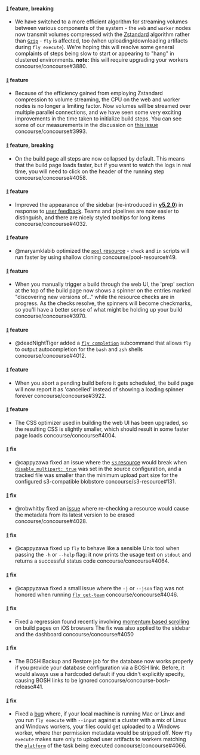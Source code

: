 #### <sub><sup><a name="v540-note-1" href="#v540-note-1">:link:</a></sup></sub> feature, breaking

* We have switched to a more efficient algorithm for streaming volumes between various components of the system - the `web` and `worker` nodes now transmit volumes compressed with the [Zstandard](https://facebook.github.io/zstd/) algorithm rather than [`Gzip`](https://en.wikipedia.org/wiki/Gzip) - `fly` is affected, too (when uploading/downloading artifacts during `fly execute`). We're hoping this will resolve some general complaints of steps being slow to start or appearing to "hang" in clustered environments. **note:** this will require upgrading your workers concourse/concourse#3880.
  
  
#### <sub><sup><a name="v540-note-2" href="#v540-note-2">:link:</a></sup></sub> feature

* Because of the efficiency gained from employing Zstandard compression to volume streaming, the CPU on the web and worker nodes is no longer a limiting factor. Now volumes will be streamed over multiple parallel connections, and we have seen some very exciting improvements in the time taken to initialize build steps. You can see some of our measurements in the discussion on [this issue](https://github.com/concourse/concourse/issues/3992) concourse/concourse#3993.
  
  
#### <sub><sup><a name="v540-note-3" href="#v540-note-3">:link:</a></sup></sub> feature, breaking

* On the build page all steps are now collapsed by default. This means that the build page loads faster, but if you want to watch the logs in real time, you will need to click on the header of the running step concourse/concourse#4058.
  
  
#### <sub><sup><a name="v540-note-4" href="#v540-note-4">:link:</a></sup></sub> feature

* Improved the appearance of the sidebar (re-introduced in [**v5.2.0**](https://github.com/concourse/concourse/releases/tag/v5.2.0)) in response to [user feedback](https://github.com/concourse/concourse/issues/3872). Teams and pipelines are now easier to distinguish, and there are nicely styled tooltips for long items concourse/concourse#4032.
  
  
#### <sub><sup><a name="v540-note-5" href="#v540-note-5">:link:</a></sup></sub> feature

* @maryamklabib optimized the [`pool` resource](https://github.com/concourse/pool-resource) - `check` and `in` scripts will run faster by using shallow cloning concourse/pool-resource#49.
  
  
#### <sub><sup><a name="v540-note-6" href="#v540-note-6">:link:</a></sup></sub> feature

* When you manually trigger a build through the web UI, the 'prep' section at the top of the build page now shows a spinner on the entries marked "discovering new versions of..." while the resource checks are in progress. As the checks resolve, the spinners will become checkmarks, so you'll have a better sense of what might be holding up your build concourse/concourse#3970.
  
  
#### <sub><sup><a name="v540-note-7" href="#v540-note-7">:link:</a></sup></sub> feature

* @deadNightTiger added a [`fly completion`](https://concourse-ci.org/fly.html#fly-completion) subcommand that allows `fly` to output autocompletion for the `bash` and `zsh` shells concourse/concourse#4012.
  
  
#### <sub><sup><a name="v540-note-8" href="#v540-note-8">:link:</a></sup></sub> feature

* When you abort a pending build before it gets scheduled, the build page will now report it as 'cancelled' instead of showing a loading spinner forever concourse/concourse#3922.
  
  
#### <sub><sup><a name="v540-note-9" href="#v540-note-9">:link:</a></sup></sub> feature

* The CSS optimizer used in building the web UI has been upgraded, so the resulting CSS is slightly smaller, which should result in some faster page loads concourse/concourse#4004.
  
  
#### <sub><sup><a name="v540-note-10" href="#v540-note-10">:link:</a></sup></sub> fix

* @cappyzawa fixed an issue where the [`s3` resource](https://github.com/concourse/s3-resource) would break when [`disable_multipart: true`](https://github.com/concourse/s3-resource#source-configuration) was set in the source configuration, and a tracked file was smaller than the minimum upload part size for the configured s3-compatible blobstore concourse/s3-resource#131.
  
  
#### <sub><sup><a name="v540-note-11" href="#v540-note-11">:link:</a></sup></sub> fix

* @robwhitby fixed an [issue](https://github.com/concourse/concourse/issues/4005) where re-checking a resource would cause the metadata from its latest version to be erased concourse/concourse#4028.
  
  
#### <sub><sup><a name="v540-note-12" href="#v540-note-12">:link:</a></sup></sub> fix

* @cappyzawa fixed up `fly` to behave like a sensible Unix tool when passing the `-h` or `--help` flag: it now prints the usage text on `stdout` and returns a successful status code concourse/concourse#4064.
  
  
#### <sub><sup><a name="v540-note-13" href="#v540-note-13">:link:</a></sup></sub> fix

* @cappyzawa fixed a small issue where the `-j` or `--json` flag was not honored when running [`fly get-team`](https://concourse-ci.org/managing-teams.html#fly-get-team) concourse/concourse#4046.
  
  
#### <sub><sup><a name="v540-note-14" href="#v540-note-14">:link:</a></sup></sub> fix

* Fixed a regression found recently involving [momentum based scrolling](https://github.com/concourse/concourse/issues/3956) on build pages on iOS browsers  The fix was also applied to the sidebar and the dashboard concourse/concourse#4050
  
  
#### <sub><sup><a name="v540-note-15" href="#v540-note-15">:link:</a></sup></sub> fix

* The BOSH Backup and Restore job for the database now works properly if you provide your database configuration via a BOSH link. Before, it would always use a hardcoded default if you didn't explicitly specify, causing BOSH links to be ignored concourse/concourse-bosh-release#41.
  
  
#### <sub><sup><a name="v540-note-16" href="#v540-note-16">:link:</a></sup></sub> fix

* Fixed a [bug](https://github.com/concourse/concourse/issues/3803) where, if your local machine is running Mac or Linux and you run `fly execute` with `--input` against a cluster with a mix of Linux and Windows workers, your files could get uploaded to a Windows worker, where ther permission metadata would be stripped off. Now `fly execute` makes sure only to upload user artifacts to workers matching the [`platform`](https://concourse-ci.org/tasks.html#task-platform) of the task being executed concourse/concourse#4066.
  
  
